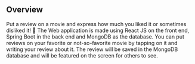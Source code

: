 ## Overview
Put a review on a movie and express how much you liked it or sometimes disliked it! 🌟
The Web application is made using React JS on the front end, Spring Boot in the back end and MongoDB as the database.
You can put reviews on your favorite or not-so-favorite movie by tapping on it and writing your review about it. The review will be saved in the MongoDB database and will be featured on the screen for others to see.
